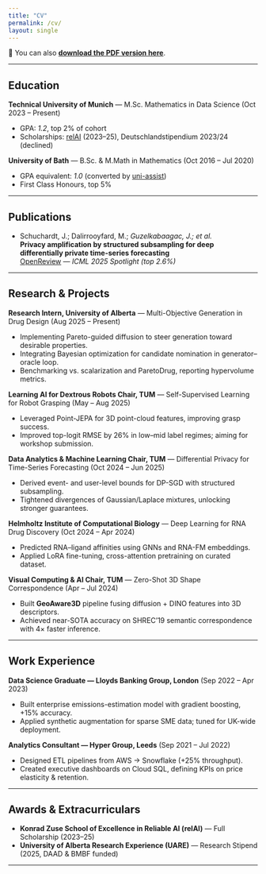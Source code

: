 ```yaml
---
title: "CV"
permalink: /cv/
layout: single
---
```


📄 You can also **[download the PDF version here](/files/cv.pdf)**.

---

## Education

**Technical University of Munich** — M.Sc. Mathematics in Data Science (Oct 2023 – Present)  
- GPA: *1.2*, top 2% of cohort  
- Scholarships: [relAI](https://zuseschoolrelai.de/) (2023–25), Deutschlandstipendium 2023/24 (declined)  

**University of Bath** — B.Sc. & M.Math in Mathematics (Oct 2016 – Jul 2020)  
- GPA equivalent: *1.0* (converted by [uni-assist](https://www.uni-assist.de/))  
- First Class Honours, top 5%  

---

## Publications

- Schuchardt, J.; Dalirrooyfard, M.; *Guzelkabaagac, J.; et al.*  
  **Privacy amplification by structured subsampling for deep differentially private time-series forecasting**  
  [OpenReview](https://openreview.net/forum?id=bkauyuzBN4) — *ICML 2025 Spotlight (top 2.6%)*  

---

## Research & Projects

**Research Intern, University of Alberta** — Multi-Objective Generation in Drug Design (Aug 2025 – Present)  
- Implementing Pareto-guided diffusion to steer generation toward desirable properties.  
- Integrating Bayesian optimization for candidate nomination in generator–oracle loop.  
- Benchmarking vs. scalarization and ParetoDrug, reporting hypervolume metrics.  

**Learning AI for Dextrous Robots Chair, TUM** — Self-Supervised Learning for Robot Grasping (May – Aug 2025)  
- Leveraged Point-JEPA for 3D point-cloud features, improving grasp success.  
- Improved top-logit RMSE by 26% in low–mid label regimes; aiming for workshop submission.  

**Data Analytics & Machine Learning Chair, TUM** — Differential Privacy for Time-Series Forecasting (Oct 2024 – Jun 2025)  
- Derived event- and user-level bounds for DP-SGD with structured subsampling.  
- Tightened divergences of Gaussian/Laplace mixtures, unlocking stronger guarantees.  

**Helmholtz Institute of Computational Biology** — Deep Learning for RNA Drug Discovery (Oct 2024 – Apr 2024)  
- Predicted RNA–ligand affinities using GNNs and RNA-FM embeddings.  
- Applied LoRA fine-tuning, cross-attention pretraining on curated dataset.  

**Visual Computing & AI Chair, TUM** — Zero-Shot 3D Shape Correspondence (Apr – Jul 2024)  
- Built **GeoAware3D** pipeline fusing diffusion + DINO features into 3D descriptors.  
- Achieved near-SOTA accuracy on SHREC’19 semantic correspondence with 4× faster inference.  

---

## Work Experience

**Data Science Graduate — Lloyds Banking Group, London** (Sep 2022 – Apr 2023)  
- Built enterprise emissions-estimation model with gradient boosting, +15% accuracy.  
- Applied synthetic augmentation for sparse SME data; tuned for UK-wide deployment.  

**Analytics Consultant — Hyper Group, Leeds** (Sep 2021 – Jul 2022)  
- Designed ETL pipelines from AWS → Snowflake (+25% throughput).  
- Created executive dashboards on Cloud SQL, defining KPIs on price elasticity & retention.  

---

## Awards & Extracurriculars

- **Konrad Zuse School of Excellence in Reliable AI (relAI)** — Full Scholarship (2023–25)  
- **University of Alberta Research Experience (UARE)** — Research Stipend (2025, DAAD & BMBF funded)  

---
